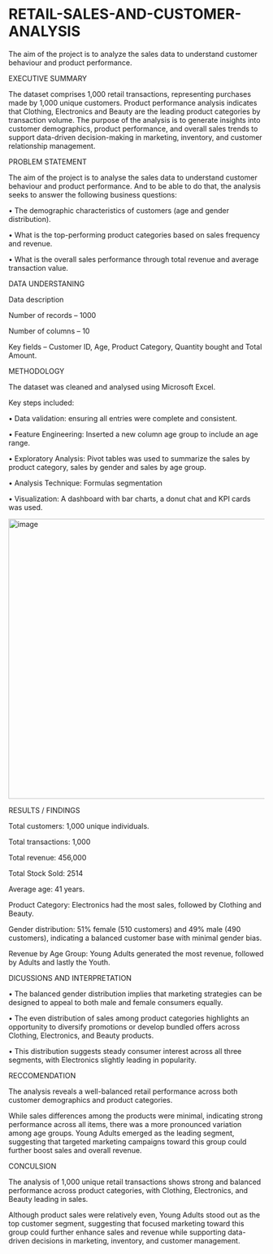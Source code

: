 # RETAIL-SALES-AND-CUSTOMER-ANALYSIS
The aim of the project is to analyze the sales data to understand customer behaviour and product performance.



EXECUTIVE SUMMARY

The dataset comprises 1,000 retail transactions, representing purchases made by 1,000 unique customers.
Product performance analysis indicates that Clothing, Electronics and Beauty are the leading product categories by transaction volume.
The purpose of the analysis is to generate insights into customer demographics, product performance, and overall sales trends to support data-driven decision-making in marketing, inventory, and customer relationship management.




PROBLEM STATEMENT

The aim of the project is to analyse the sales data to understand customer behaviour and product performance. And to be able to do that, the analysis seeks to answer the following business questions:

•	The demographic characteristics of customers (age and gender distribution).

•	What is the top-performing product categories based on sales frequency and revenue.

•	What is the overall sales performance through total revenue and average transaction value.




DATA UNDERSTANING

Data description

Number of records – 1000

Number of columns – 10


Key fields – Customer ID, Age, Product Category, Quantity bought and Total Amount.




METHODOLOGY

The dataset was cleaned and analysed using Microsoft Excel.

Key steps included:

•	Data validation: ensuring all entries were complete and consistent.

•	Feature Engineering: Inserted a new column age group to include an age range.

•	Exploratory Analysis: Pivot tables was used to summarize the sales by product category, sales by gender and sales by age group.

•	Analysis Technique: Formulas segmentation

•	Visualization: A dashboard with bar charts, a donut chat and KPI cards was used.




 <img width="1020" height="551" alt="image" src="https://github.com/user-attachments/assets/c0629bf3-f049-46e9-9f7b-81d3f1c07416" />






RESULTS / FINDINGS

Total customers: 1,000 unique individuals.

Total transactions: 1,000

Total revenue: 456,000

Total Stock Sold: 2514

Average age: 41 years.

Product Category: Electronics had the most sales, followed by Clothing and Beauty.

Gender distribution: 51% female (510 customers) and 49% male (490 customers), indicating a balanced customer base with minimal gender bias.

Revenue by Age Group: Young Adults generated the most revenue, followed by Adults and lastly the Youth.







DICUSSIONS AND INTERPRETATION


•	The balanced gender distribution implies that marketing strategies can be designed to appeal to both male and female consumers equally.

•	The even distribution of sales among product categories highlights an opportunity to diversify promotions or develop bundled offers across Clothing, Electronics, and Beauty products.

•	This distribution suggests steady consumer interest across all three segments, with Electronics slightly leading in popularity.






RECCOMENDATION

The analysis reveals a well-balanced retail performance across both customer demographics and product categories.

While sales differences among the products were minimal, indicating strong performance across all items, there was a more pronounced variation among age groups. Young Adults emerged as the leading segment, suggesting that targeted marketing campaigns toward this group could further boost sales and overall revenue.




CONCULSION

The analysis of 1,000 unique retail transactions shows strong and balanced performance across product categories, with Clothing, Electronics, and Beauty leading in sales.

Although product sales were relatively even, Young Adults stood out as the top customer segment, suggesting that focused marketing toward this group could further enhance sales and revenue while supporting data-driven decisions in marketing, inventory, and customer management.

